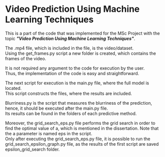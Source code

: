 # Video Prediction Using Machine Learning Techniques

This is a part of the code that was implemented for the MSc Project with the topic ***"Video Prediction Using Machine Learning Techniques"***.

The .mp4 file, which is included in the file, is the video/dataset.\
Using the get_frames.py script a new folder is created, which contains the frames of the video.

It is not required any argument to the code for execution by the user.\
Thus, the implementation of the code is easy and straightforward.

The next script for execution is the main.py file, where the full model is located.\
This script constructs the files, where the results are included.

Blurriness.py is the script that measures the blurriness of the prediction, hence, it should be executed after the main.py file.\
Its results can be found in the folders of each predictive method.

Moreover, the grid_search_eps.py file performs the grid search in order to find the optimal value of a, which is mentioned in the dissertation. Note that the a parameter is named eps in the script.\
Only after executing the grid_search_eps.py file, it is possible to run the grid_search_epsilon_graph.py file, as the results of the first script are saved epsilon_grid_search folder.

